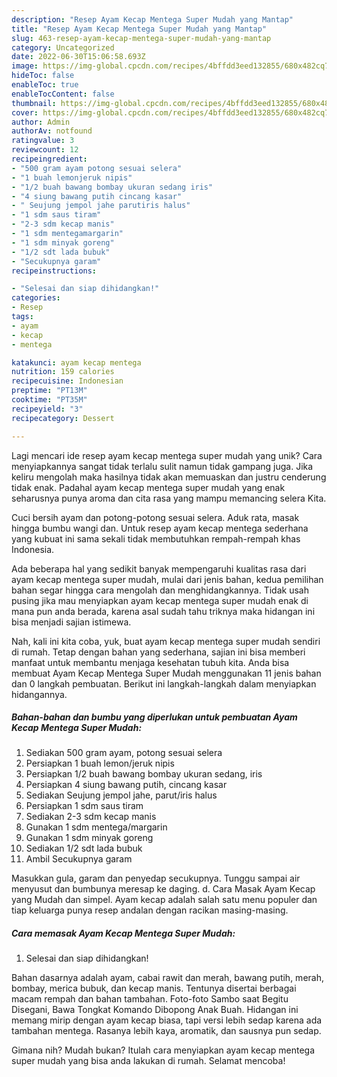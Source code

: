 ```yaml
---
description: "Resep Ayam Kecap Mentega Super Mudah yang Mantap"
title: "Resep Ayam Kecap Mentega Super Mudah yang Mantap"
slug: 463-resep-ayam-kecap-mentega-super-mudah-yang-mantap
category: Uncategorized
date: 2022-06-30T15:06:58.693Z
image: https://img-global.cpcdn.com/recipes/4bffdd3eed132855/680x482cq70/ayam-kecap-mentega-super-mudah-foto-resep-utama.jpg
hideToc: false
enableToc: true
enableTocContent: false
thumbnail: https://img-global.cpcdn.com/recipes/4bffdd3eed132855/680x482cq70/ayam-kecap-mentega-super-mudah-foto-resep-utama.jpg
cover: https://img-global.cpcdn.com/recipes/4bffdd3eed132855/680x482cq70/ayam-kecap-mentega-super-mudah-foto-resep-utama.jpg
author: Admin
authorAv: notfound
ratingvalue: 3
reviewcount: 12
recipeingredient:
- "500 gram ayam potong sesuai selera"
- "1 buah lemonjeruk nipis"
- "1/2 buah bawang bombay ukuran sedang iris"
- "4 siung bawang putih cincang kasar"
- " Seujung jempol jahe parutiris halus"
- "1 sdm saus tiram"
- "2-3 sdm kecap manis"
- "1 sdm mentegamargarin"
- "1 sdm minyak goreng"
- "1/2 sdt lada bubuk"
- "Secukupnya garam"
recipeinstructions:

- "Selesai dan siap dihidangkan!"
categories:
- Resep
tags:
- ayam
- kecap
- mentega

katakunci: ayam kecap mentega 
nutrition: 159 calories
recipecuisine: Indonesian
preptime: "PT13M"
cooktime: "PT35M"
recipeyield: "3"
recipecategory: Dessert

---
```





Lagi mencari ide resep ayam kecap mentega super mudah yang unik? Cara menyiapkannya sangat tidak terlalu sulit namun tidak gampang juga. Jika keliru mengolah maka hasilnya tidak akan memuaskan dan justru cenderung tidak enak. Padahal ayam kecap mentega super mudah yang enak seharusnya punya aroma dan cita rasa yang mampu memancing selera Kita.





Cuci bersih ayam dan potong-potong sesuai selera. Aduk rata, masak hingga bumbu wangi dan. Untuk resep ayam kecap mentega sederhana yang kubuat ini sama sekali tidak membutuhkan rempah-rempah khas Indonesia.

Ada beberapa hal yang sedikit banyak mempengaruhi kualitas rasa dari ayam kecap mentega super mudah, mulai dari jenis bahan, kedua pemilihan bahan segar hingga cara mengolah dan menghidangkannya. Tidak usah pusing jika mau menyiapkan ayam kecap mentega super mudah enak di mana pun anda berada, karena asal sudah tahu triknya maka hidangan ini bisa menjadi sajian istimewa.






Nah, kali ini kita coba, yuk, buat ayam kecap mentega super mudah sendiri di rumah. Tetap dengan bahan yang sederhana, sajian ini bisa memberi manfaat untuk membantu menjaga kesehatan tubuh kita. Anda bisa membuat Ayam Kecap Mentega Super Mudah menggunakan 11 jenis bahan dan 0 langkah pembuatan. Berikut ini langkah-langkah dalam menyiapkan hidangannya.

<!--inarticleads1-->

##### Bahan-bahan dan bumbu yang diperlukan untuk pembuatan Ayam Kecap Mentega Super Mudah:

1. Sediakan 500 gram ayam, potong sesuai selera
1. Persiapkan 1 buah lemon/jeruk nipis
1. Persiapkan 1/2 buah bawang bombay ukuran sedang, iris
1. Persiapkan 4 siung bawang putih, cincang kasar
1. Sediakan  Seujung jempol jahe, parut/iris halus
1. Persiapkan 1 sdm saus tiram
1. Sediakan 2-3 sdm kecap manis
1. Gunakan 1 sdm mentega/margarin
1. Gunakan 1 sdm minyak goreng
1. Sediakan 1/2 sdt lada bubuk
1. Ambil Secukupnya garam


Masukkan gula, garam dan penyedap secukupnya. Tunggu sampai air menyusut dan bumbunya meresap ke daging. d. Cara Masak Ayam Kecap yang Mudah dan simpel. Ayam kecap adalah salah satu menu populer dan tiap keluarga punya resep andalan dengan racikan masing-masing. 

<!--inarticleads2-->

##### Cara memasak Ayam Kecap Mentega Super Mudah:


1. Selesai dan siap dihidangkan!

Bahan dasarnya adalah ayam, cabai rawit dan merah, bawang putih, merah, bombay, merica bubuk, dan kecap manis. Tentunya disertai berbagai macam rempah dan bahan tambahan. Foto-foto Sambo saat Begitu Disegani, Bawa Tongkat Komando Dibopong Anak Buah. Hidangan ini memang mirip dengan ayam kecap biasa, tapi versi lebih sedap karena ada tambahan mentega. Rasanya lebih kaya, aromatik, dan sausnya pun sedap. 

Gimana nih? Mudah bukan? Itulah cara menyiapkan ayam kecap mentega super mudah yang bisa anda lakukan di rumah. Selamat mencoba!
